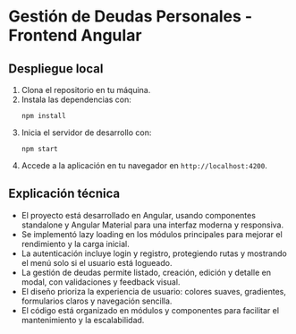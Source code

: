 # Gestión de Deudas Personales - Frontend Angular

## Despliegue local

1. Clona el repositorio en tu máquina.
2. Instala las dependencias con:
   ```
   npm install
   ```
3. Inicia el servidor de desarrollo con:
   ```
   npm start
   ```
4. Accede a la aplicación en tu navegador en `http://localhost:4200`.

## Explicación técnica

- El proyecto está desarrollado en Angular, usando componentes standalone y Angular Material para una interfaz moderna y responsiva.
- Se implementó lazy loading en los módulos principales para mejorar el rendimiento y la carga inicial.
- La autenticación incluye login y registro, protegiendo rutas y mostrando el menú solo si el usuario está logueado.
- La gestión de deudas permite listado, creación, edición y detalle en modal, con validaciones y feedback visual.
- El diseño prioriza la experiencia de usuario: colores suaves, gradientes, formularios claros y navegación sencilla.
- El código está organizado en módulos y componentes para facilitar el mantenimiento y la escalabilidad.
